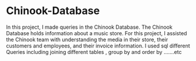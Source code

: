 # Chinook-Database
In this project, I made queries in the Chinook Database. The Chinook Database holds information about a music store. For this project, I assisted the Chinook team with understanding the media in their store, their customers and employees, and their invoice information.
I used sql different Queries including joining different tables , group by and order by .......etc
